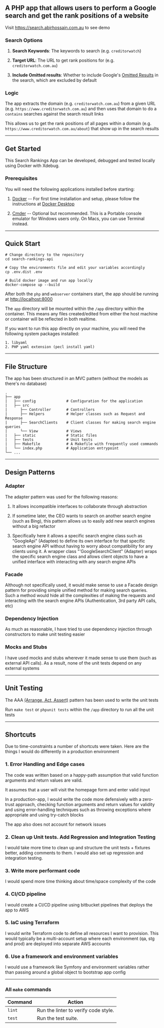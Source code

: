 ## A PHP app that allows users to perform a Google search and get the rank positions of a website

Visit https://search.abirhossain.com.au to see demo

### Search Options

1. **Search Keywords**: The keywords to search (e.g. `creditorwatch`)


2. **Target URL**: The URL to get rank positions for (e.g. `creditorwatch.com.au`)


3. **Include Omitted results**: Whether to include Google's [Omitted Results](https://support.google.com/gsa/answer/2710009?hl=en) in the search, which are excluded by default

### Logic

The app extracts the domain (e.g. `creditorwatch.com.au`) from a given URL (e.g. `https://www.creditorwatch.com.au`) and then uses that domain to do a `contains` searches against the search result links

This allows us to get the rank positions of all pages within a domain (e.g. `https://www.creditorwatch.com.au/about`) that show up in the search results

---

## Get Started

This Search Rankings App can be developed, debugged and tested locally using Docker with Xdebug.

### Prerequisites

You will need the following applications installed before starting:

1. [Docker](https://docs.docker.com/install/) -- For first time installation and setup, please follow the instructions at [Docker Desktop](https://docs.docker.com/desktop/)

2. [Cmder](https://cmder.net/) -- Optional but recommended. This is a Portable console emulator for Windows users only. On Macs, you can use Terminal instead.

---

## Quick Start

```
# Change directory to the repository
cd search-rankings-api

# Copy the environments file and edit your variables accordingly
cp .env.dist .env

# Build docker image and run app locally
docker-compose up --build
```

After both the `php` and `webserver` containers start, the app should be running at [http://localhost:8000](http://localhost:8000)

The `app` directory will be mounted within the `/app` directory within the container.
This means any files created/edited from either the host machine or container will be reflected in both realtime.

If you want to run this app directly on your machine, you will need the following system packages installed:

```
1. libyaml
2. PHP yaml extension (pecl install yaml)
```

---

## File Structure

The app has been structured in an MVC pattern (without the models as there's no database)

	.
	├── app
	|   ├── config              # Configuration for the application
	|   ├── src
	|      ├── Controller       # Controllers
	|      ├── Helpers          # Helper classes such as Request and Response
	|      ├── SearchClients    # Client classes for making search engine queries
	|      └── View             # Views
	|   ├── static              # Static files
	|   ├── tests               # Unit tests
	|   ├── Makefile            # A Makefile with frequently used commands
	|   └── index.php           # Application entrypoint
	└── ...

---

## Design Patterns

### Adapter

The adapter pattern was used for the following reasons:

1. It allows incompatible interfaces to collaborate through abstraction


2. If sometime later, the CEO wants to search on another search engine (such as Bing), this pattern allows us to easily add new search engines without a big refactor


3. Specifically here it allows a specific search engine class such as "GoogleApi" (Adaptee) to define its own interface for that specific search engine API without having to worry about compatibility for any clients using it. A wrapper class "'GoogleSearchClient" (Adapter)  wraps the specific search engine class and allows client objects to have a unified interface with interacting with any search engine APIs

### Facade

Although not specifically used, it would make sense to use a Facade design pattern for providing simple unified method for making search queries. Such a method would hide all the complexities of making the requests and interacting with the search engine APIs (Authentication, 3rd party API calls, etc)

### Dependency Injection

As much as reasonable, I have tried to use dependency injection through constructors to make unit testing easier

### Mocks and Stubs

I have used mocks and stubs wherever it made sense to use them (such as external API calls). As a result, none of the unit tests depend on any external systems

---
## Unit Testing

The AAA [(Arrange, Act, Assert)](https://automationpanda.com/2020/07/07/arrange-act-assert-a-pattern-for-writing-good-tests/) pattern has been used to write the unit tests

Run `make test` or `phpunit tests` within the `/app` directory to run all the unit tests

---

## Shortcuts

Due to time-constraints a number of shortcuts were taken. Here are the things I would do differently in a production environment

### 1. Error Handling and Edge cases

The code was written based on a happy-path assumption that valid function arguments and return values are valid.

It assumes that a user will visit the homepage form and enter valid input

In a production-app, I would write the code more defensively with a zero-trust approach, checking function arguments and return values for validity and using error-handling techniques such as throwing exceptions where appropriate and using try-catch blocks

The app also does not account for network issues

### 2. Clean up Unit tests. Add Regression and Integration Testing

I would take more time to clean up and structure the unit tests + fixtures better, adding comments to them. I would also set up regression and integration testing.

### 3. Write more performant code

I would spend more time thinking about time/space complexity of the code

### 4. CI/CD pipeline

I would create a CI/CD pipeline using bitbucket pipelines that deploys the app to AWS

### 5. IaC using Terraform

I would write Terraform code to define all resources I want to provision. This would typically be a multi-account setup where each environment (qa, stg and prod) are deployed into separate AWS accounts

### 6. Use a framework and environment variables

I would use a framework like Symfony and environment variables rather than passing around a global object to bootstrap app config

---

### All `make` commands

| Command | Action |
| ------- | ------ |
| `lint` | Run the linter to verify code style. |
| `test` | Run the test suite. |
